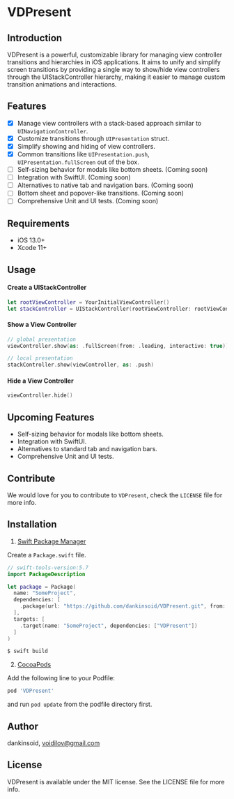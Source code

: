 # VDPresent

## Introduction

VDPresent is a powerful, customizable library for managing view controller transitions and hierarchies in iOS applications. It aims to unify and simplify screen transitions by providing a single way to show/hide view controllers through the UIStackController hierarchy, making it easier to manage custom transition animations and interactions.

## Features

- [x] Manage view controllers with a stack-based approach similar to `UINavigationController`.
- [x] Customize transitions through `UIPresentation` struct.
- [x] Simplify showing and hiding of view controllers.
- [x] Common transitions like `UIPresentation.push`, `UIPresentation.fullScreen` out of the box.
- [ ] Self-sizing behavior for modals like bottom sheets. (Coming soon)
- [ ] Integration with SwiftUI. (Coming soon)
- [ ] Alternatives to native tab and navigation bars. (Coming soon)
- [ ] Bottom sheet and popover-like transitions. (Coming soon)
- [ ] Comprehensive Unit and UI tests. (Coming soon)

## Requirements

- iOS 13.0+
- Xcode 11+

## Usage

#### Create a UIStackController

```swift
let rootViewController = YourInitialViewController()
let stackController = UIStackController(rootViewController: rootViewController)
```

#### Show a View Controller

```swift
// global presentation
viewController.show(as: .fullScreen(from: .leading, interactive: true))

// local presentation
stackController.show(viewController, as: .push)
```

#### Hide a View Controller

```swift
viewController.hide()
```

## Upcoming Features

- Self-sizing behavior for modals like bottom sheets.
- Integration with SwiftUI.
- Alternatives to standard tab and navigation bars.
- Comprehensive Unit and UI tests.

## Contribute

We would love for you to contribute to `VDPresent`, check the `LICENSE` file for more info.
 
## Installation

1. [Swift Package Manager](https://github.com/apple/swift-package-manager)

Create a `Package.swift` file.
```swift
// swift-tools-version:5.7
import PackageDescription

let package = Package(
  name: "SomeProject",
  dependencies: [
    .package(url: "https://github.com/dankinsoid/VDPresent.git", from: "0.29.0")
  ],
  targets: [
    .target(name: "SomeProject", dependencies: ["VDPresent"])
  ]
)
```
```ruby
$ swift build
```

2.  [CocoaPods](https://cocoapods.org)

Add the following line to your Podfile:
```ruby
pod 'VDPresent'
```
and run `pod update` from the podfile directory first.

## Author

dankinsoid, voidilov@gmail.com

## License

VDPresent is available under the MIT license. See the LICENSE file for more info.
